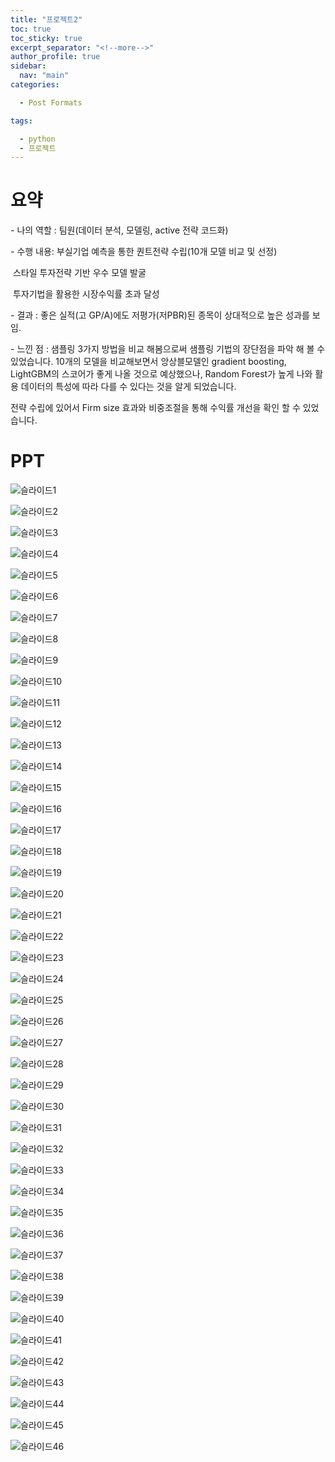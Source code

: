 ```yaml
---
title: "프로젝트2"
toc: true
toc_sticky: true
excerpt_separator: "<!--more-->"
author_profile: true
sidebar:
  nav: "main"
categories:

  - Post Formats

tags:

  - python
  - 프로젝트
---
```


# 요약

\- 나의 역할 : 팀원(데이터 분석, 모델링, active 전략 코드화)

\- 수행 내용: 부실기업 예측을 통한 퀀트전략 수립(10개 모델 비교 및 선정)

​      스타일 투자전략 기반 우수 모델 발굴

​      투자기법을 활용한 시장수익률 초과 달성 

\- 결과 : 좋은 실적(고 GP/A)에도 저평가(저PBR)된 종목이 상대적으로 높은 성과를 보임. 

\- 느낀 점 : 샘플링 3가지 방법을 비교 해봄으로써 샘플링 기법의 장단점을 파악 해 볼 수 있었습니다. 10개의 모델을 비교해보면서 앙상블모델인 gradient boosting, LightGBM의 스코어가 좋게 나올 것으로 예상했으나, Random Forest가 높게 나와 활용 데이터의 특성에 따라 다를 수 있다는 것을 알게 되었습니다.

전략 수립에 있어서 Firm size 효과와 비중조절을 통해 수익률 개선을 확인 할 수 있었습니다. 



# PPT

![슬라이드1](\github_img\상부상조_최종발표\슬라이드1.JPG)

![슬라이드2](\github_img\상부상조_최종발표\슬라이드2.JPG)

![슬라이드3](\github_img\상부상조_최종발표\슬라이드3.JPG)

![슬라이드4](\github_img\상부상조_최종발표\슬라이드4.JPG)

![슬라이드5](\github_img\상부상조_최종발표\슬라이드5.JPG)

![슬라이드6](\github_img\상부상조_최종발표\슬라이드6.JPG)

![슬라이드7](\github_img\상부상조_최종발표\슬라이드7.JPG)

![슬라이드8](\github_img\상부상조_최종발표\슬라이드8.JPG)

![슬라이드9](\github_img\상부상조_최종발표\슬라이드9.JPG)

![슬라이드10](\github_img\상부상조_최종발표\슬라이드10.JPG)

![슬라이드11](\github_img\상부상조_최종발표\슬라이드11.JPG)

![슬라이드12](\github_img\상부상조_최종발표\슬라이드12.JPG)

![슬라이드13](\github_img\상부상조_최종발표\슬라이드13.JPG)

![슬라이드14](\github_img\상부상조_최종발표\슬라이드14.JPG)

![슬라이드15](\github_img\상부상조_최종발표\슬라이드15.JPG)

![슬라이드16](\github_img\상부상조_최종발표\슬라이드16.JPG)

![슬라이드17](\github_img\상부상조_최종발표\슬라이드17.JPG)

![슬라이드18](\github_img\상부상조_최종발표\슬라이드18.JPG)

![슬라이드19](\github_img\상부상조_최종발표\슬라이드19.JPG)

![슬라이드20](\github_img\상부상조_최종발표\슬라이드20.JPG)

![슬라이드21](\github_img\상부상조_최종발표\슬라이드21.JPG)

![슬라이드22](\github_img\상부상조_최종발표\슬라이드22.JPG)

![슬라이드23](\github_img\상부상조_최종발표\슬라이드23.JPG)

![슬라이드24](\github_img\상부상조_최종발표\슬라이드24.JPG)

![슬라이드25](\github_img\상부상조_최종발표\슬라이드25.JPG)

![슬라이드26](\github_img\상부상조_최종발표\슬라이드26.JPG)

![슬라이드27](\github_img\상부상조_최종발표\슬라이드27.JPG)

![슬라이드28](\github_img\상부상조_최종발표\슬라이드28.JPG)

![슬라이드29](\github_img\상부상조_최종발표\슬라이드29.JPG)

![슬라이드30](\github_img\상부상조_최종발표\슬라이드30.JPG)

![슬라이드31](\github_img\상부상조_최종발표\슬라이드31.JPG)

![슬라이드32](\github_img\상부상조_최종발표\슬라이드32.JPG)

![슬라이드33](\github_img\상부상조_최종발표\슬라이드33.JPG)

![슬라이드34](\github_img\상부상조_최종발표\슬라이드34.JPG)

![슬라이드35](\github_img\상부상조_최종발표\슬라이드35.JPG)

![슬라이드36](\github_img\상부상조_최종발표\슬라이드36.JPG)

![슬라이드37](\github_img\상부상조_최종발표\슬라이드37.JPG)

![슬라이드38](\github_img\상부상조_최종발표\슬라이드38.JPG)

![슬라이드39](\github_img\상부상조_최종발표\슬라이드39.JPG)

![슬라이드40](\github_img\상부상조_최종발표\슬라이드40.JPG)

![슬라이드41](\github_img\상부상조_최종발표\슬라이드41.JPG)

![슬라이드42](\github_img\상부상조_최종발표\슬라이드42.JPG)

![슬라이드43](\github_img\상부상조_최종발표\슬라이드43.JPG)

![슬라이드44](\github_img\상부상조_최종발표\슬라이드44.JPG)

![슬라이드45](\github_img\상부상조_최종발표\슬라이드45.JPG)

![슬라이드46](\github_img\상부상조_최종발표\슬라이드46.JPG)
